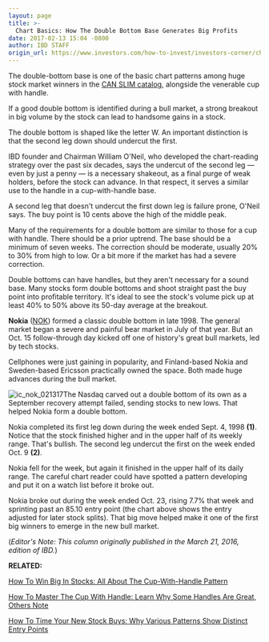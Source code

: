 ```yaml
---
layout: page
title: >-
  Chart Basics: How The Double Bottom Base Generates Big Profits
date: 2017-02-13 15:04 -0800
author: IBD STAFF
origin_url: https://www.investors.com/how-to-invest/investors-corner/chart-basics-how-the-double-bottom-base-generates-big-profits
---
```





The double-bottom base is one of the basic chart patterns among huge stock market winners in the [CAN SLIM catalog](https://www.investors.com/ibd-university/can-slim/), alongside the venerable cup with handle.


If a good double bottom is identified during a bull market, a strong breakout in big volume by the stock can lead to handsome gains in a stock.


The double bottom is shaped like the letter W. An important distinction is that the second leg down should undercut the first.


IBD founder and Chairman William O'Neil, who developed the chart-reading strategy over the past six decades, says the undercut of the second leg — even by just a penny — is a necessary shakeout, as a final purge of weak holders, before the stock can advance. In that respect, it serves a similar use to the handle in a cup-with-handle base.


A second leg that doesn't undercut the first down leg is failure prone, O'Neil says. The buy point is 10 cents above the high of the middle peak.


Many of the requirements for a double bottom are similar to those for a cup with handle. There should be a prior uptrend. The base should be a minimum of seven weeks. The correction should be moderate, usually 20% to 30% from high to low. Or a bit more if the market has had a severe correction.


Double bottoms can have handles, but they aren't necessary for a sound base. Many stocks form double bottoms and shoot straight past the buy point into profitable territory. It's ideal to see the stock's volume pick up at least 40% to 50% above its 50-day average at the breakout.


**Nokia** ([NOK](https://research.investors.com/quote.aspx?symbol=NOK)) formed a classic double bottom in late 1998. The general market began a severe and painful bear market in July of that year. But an Oct. 15 follow-through day kicked off one of history's great bull markets, led by tech stocks.


Cellphones were just gaining in popularity, and Finland-based Nokia and Sweden-based Ericsson practically owned the space. Both made huge advances during the bull market.


![ic_nok_021317](https://www.investors.com/wp-content/uploads/2017/02/IC_NOK_021317-1024x545.png)The Nasdaq carved out a double bottom of its own as a September recovery attempt failed, sending stocks to new lows. That helped Nokia form a double bottom.


Nokia completed its first leg down during the week ended Sept. 4, 1998 **(1)**. Notice that the stock finished higher and in the upper half of its weekly range. That's bullish. The second leg undercut the first on the week ended Oct. 9 **(2)**.


Nokia fell for the week, but again it finished in the upper half of its daily range. The careful chart reader could have spotted a pattern developing and put it on a watch list before it broke out.


Nokia broke out during the week ended Oct. 23, rising 7.7% that week and sprinting past an 85.10 entry point (the chart above shows the entry adjusted for later stock splits). That big move helped make it one of the first big winners to emerge in the new bull market.


(*Editor's Note: This column originally published in the March 21, 2016, edition of IBD.*)


**RELATED:**


[How To Win Big In Stocks: All About The Cup-With-Handle Pattern](https://www.investors.com/how-to-invest/investors-corner/the-basics-how-to-analyze-a-stocks-cup-with-handle/)


[How To Master The Cup With Handle: Learn Why Some Handles Are Great, Others Note](https://www.investors.com/how-to-invest/investors-corner/how-to-invest-what-does-a-flawed-handle-look-like/)


[How To Time Your New Stock Buys: Why Various Patterns Show Distinct Entry Points](https://www.investors.com/how-to-invest/investors-corner/chart-reading-basics-how-a-buy-point-marks-a-time-of-opportunity/)




